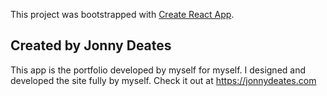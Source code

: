 This project was bootstrapped with [Create React App](https://github.com/facebook/create-react-app).

## Created by Jonny Deates
This app is the portfolio developed by myself for myself. I designed and developed the site fully by myself. 
Check it out at https://jonnydeates.com